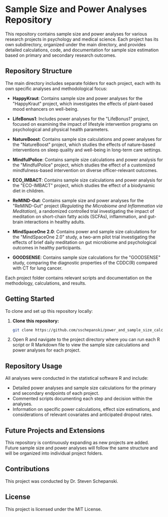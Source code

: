 # Sample Size and Power Analyses Repository

This repository contains sample size and power analyses for various research projects in psychology and medical science. Each project has its own subdirectory, organized under the main directory, and provides detailed calculations, code, and documentation for sample size estimation based on primary and secondary research outcomes.

## Repository Structure

The main directory includes separate folders for each project, each with its own specific analyses and methodological focus:

- **HappyKraut**: Contains sample size and power analyses for the "HappyKraut" project, which investigates the effects of plant-based mood enhancers on well-being.
  
- **LifeBonus1**: Includes power analyses for the "LifeBonus1" project, focused on examining the impact of lifestyle intervention programs on psychological and physical health parameters.

- **NatureBoost**: Contains sample size calculations and power analyses for the "NatureBoost" project, which studies the effects of nature-based interventions on sleep quality and well-being in long-term care settings.

- **MindfulPolice**: Contains sample size calculations and power analysis for the "MindfulPolice" project, which studies the effect of a customized mindfulness-based intervention on diverse officer-relevant outcomes.

- **ECO_IMBACT**: Contains sample size calculations and power analysis for the "ECO-IMBACT" project, which studies the effect of a biodynamic diet in children.

- **ReMIND-Gut**: Contains sample size and power analyses for the "ReMIND-Gut" project (*Regulating the Microbiome and Inflammation via Meditation*), a randomized controlled trial investigating the impact of meditation on short-chain fatty acids (SCFAs), inflammation, and gut-brain interactions in healthy adults.

- **MindSpaceOne 2.0**: Contains power and sample size calculations for the "MindSpaceOne 2.0" study, a two-arm pilot trial investigating the effects of brief daily meditation on gut microbiome and psychological outcomes in healthy participants.

- **GOODSENSE**: Contains sample size calculations for the "GOODSENSE" study, comparing the diagnostic properties of the CDDC(R) compared with CT for lung cancer.

Each project folder contains relevant scripts and documentation on the methodology, calculations, and results.

## Getting Started

To clone and set up this repository locally:

1. **Clone this repository:**

   ```bash
   git clone https://github.com/sschepanski/power_and_sample_size_calculations.git
   ```

2. Open R and navigate to the project directory where you can run each R script or R Markdown file to view the sample size calculations and power analyses for each project.

## **Repository Usage**

All analyses were conducted in the statistical software R and include:

- Detailed power analyses and sample size calculations for the primary and secondary endpoints of each project.
- Commented scripts documenting each step and decision within the analyses.
- Information on specific power calculations, effect size estimations, and considerations of relevant covariates and anticipated dropout rates.

## **Future Projects and Extensions**

This repository is continuously expanding as new projects are added. Future sample size and power analyses will follow the same structure and will be organized into individual project folders.

## **Contributions**

This project was conducted by Dr. Steven Schepanski.

## **License**

This project is licensed under the MIT License.